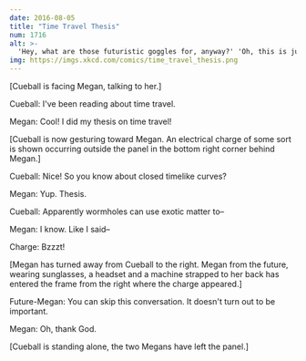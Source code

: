 ```yaml
---
date: 2016-08-05
title: "Time Travel Thesis"
num: 1716
alt: >-
  'Hey, what are those futuristic goggles for, anyway?' 'Oh, this is just a broken Google Glass. It was 2010's night at the club.'
img: https://imgs.xkcd.com/comics/time_travel_thesis.png
---
```

[Cueball is facing Megan, talking to her.]

Cueball: I've been reading about time travel.

Megan: Cool! I did my thesis on time travel!

[Cueball is now gesturing toward Megan. An electrical charge of some sort is shown occurring outside the panel in the bottom right corner behind Megan.]

Cueball: Nice! So you know about closed timelike curves?

Megan: Yup. Thesis.

Cueball: Apparently wormholes can use exotic matter to–

Megan: I know. Like I said–

Charge: Bzzzt!

[Megan has turned away from Cueball to the right. Megan from the future, wearing sunglasses, a headset and a machine strapped to her back has entered the frame from the right where the charge appeared.]

Future-Megan: You can skip this conversation. It doesn't turn out to be important.

Megan: Oh, thank God.

[Cueball is standing alone, the two Megans have left the panel.]
